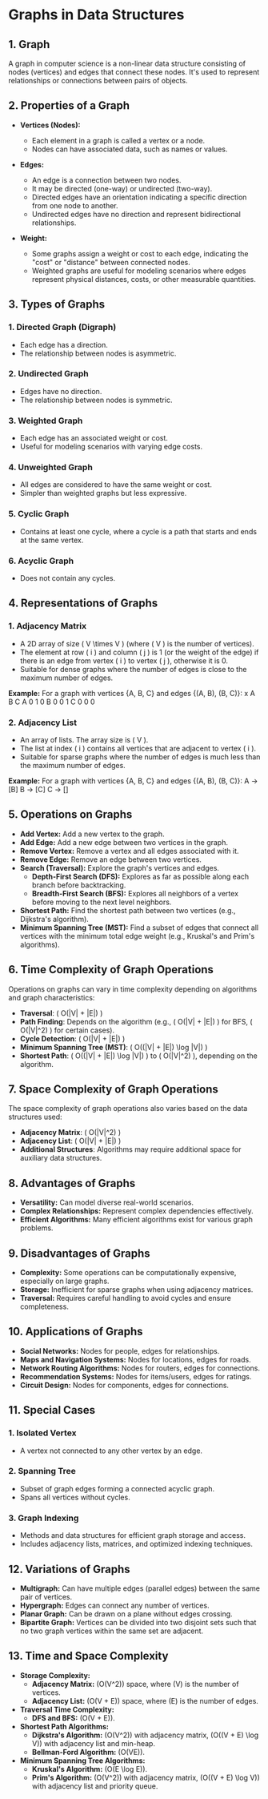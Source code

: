 # Graphs in Data Structures

## 1. Graph

A graph in computer science is a non-linear data structure consisting of nodes (vertices) and edges that connect these nodes. It's used to represent relationships or connections between pairs of objects.

## 2. Properties of a Graph

- **Vertices (Nodes):**

  - Each element in a graph is called a vertex or a node.
  - Nodes can have associated data, such as names or values.

- **Edges:**

  - An edge is a connection between two nodes.
  - It may be directed (one-way) or undirected (two-way).
  - Directed edges have an orientation indicating a specific direction from one node to another.
  - Undirected edges have no direction and represent bidirectional relationships.

- **Weight:**
  - Some graphs assign a weight or cost to each edge, indicating the "cost" or "distance" between connected nodes.
  - Weighted graphs are useful for modeling scenarios where edges represent physical distances, costs, or other measurable quantities.

## 3. Types of Graphs

### 1. Directed Graph (Digraph)

- Each edge has a direction.
- The relationship between nodes is asymmetric.

### 2. Undirected Graph

- Edges have no direction.
- The relationship between nodes is symmetric.

### 3. Weighted Graph

- Each edge has an associated weight or cost.
- Useful for modeling scenarios with varying edge costs.

### 4. Unweighted Graph

- All edges are considered to have the same weight or cost.
- Simpler than weighted graphs but less expressive.

### 5. Cyclic Graph

- Contains at least one cycle, where a cycle is a path that starts and ends at the same vertex.

### 6. Acyclic Graph

- Does not contain any cycles.

## 4. Representations of Graphs

### 1. Adjacency Matrix

- A 2D array of size \( V \times V \) (where \( V \) is the number of vertices).
- The element at row \( i \) and column \( j \) is 1 (or the weight of the edge) if there is an edge from vertex \( i \) to vertex \( j \), otherwise it is 0.
- Suitable for dense graphs where the number of edges is close to the maximum number of edges.

**Example:**
For a graph with vertices {A, B, C} and edges {(A, B), (B, C)}:
x A B C
A 0 1 0
B 0 0 1
C 0 0 0

### 2. Adjacency List

- An array of lists. The array size is \( V \).
- The list at index \( i \) contains all vertices that are adjacent to vertex \( i \).
- Suitable for sparse graphs where the number of edges is much less than the maximum number of edges.

**Example:**
For a graph with vertices {A, B, C} and edges {(A, B), (B, C)}:
A -> [B]
B -> [C]
C -> []

## 5. Operations on Graphs

- **Add Vertex:** Add a new vertex to the graph.
- **Add Edge:** Add a new edge between two vertices in the graph.
- **Remove Vertex:** Remove a vertex and all edges associated with it.
- **Remove Edge:** Remove an edge between two vertices.
- **Search (Traversal):** Explore the graph's vertices and edges.
  - **Depth-First Search (DFS):** Explores as far as possible along each branch before backtracking.
  - **Breadth-First Search (BFS):** Explores all neighbors of a vertex before moving to the next level neighbors.
- **Shortest Path:** Find the shortest path between two vertices (e.g., Dijkstra's algorithm).
- **Minimum Spanning Tree (MST):** Find a subset of edges that connect all vertices with the minimum total edge weight (e.g., Kruskal's and Prim's algorithms).

## 6. Time Complexity of Graph Operations

Operations on graphs can vary in time complexity depending on algorithms and graph characteristics:

- **Traversal**: \( O(|V| + |E|) \)
- **Path Finding**: Depends on the algorithm (e.g., \( O(|V| + |E|) \) for BFS, \( O(|V|^2) \) for certain cases).
- **Cycle Detection**: \( O(|V| + |E|) \)
- **Minimum Spanning Tree (MST)**: \( O((|V| + |E|) \log |V|) \)
- **Shortest Path**: \( O((|V| + |E|) \log |V|) \) to \( O(|V|^2) \), depending on the algorithm.

## 7. Space Complexity of Graph Operations

The space complexity of graph operations also varies based on the data structures used:

- **Adjacency Matrix**: \( O(|V|^2) \)
- **Adjacency List**: \( O(|V| + |E|) \)
- **Additional Structures**: Algorithms may require additional space for auxiliary data structures.

## 8. Advantages of Graphs

- **Versatility:** Can model diverse real-world scenarios.
- **Complex Relationships:** Represent complex dependencies effectively.
- **Efficient Algorithms:** Many efficient algorithms exist for various graph problems.

## 9. Disadvantages of Graphs

- **Complexity:** Some operations can be computationally expensive, especially on large graphs.
- **Storage:** Inefficient for sparse graphs when using adjacency matrices.
- **Traversal:** Requires careful handling to avoid cycles and ensure completeness.

## 10. Applications of Graphs

- **Social Networks:** Nodes for people, edges for relationships.
- **Maps and Navigation Systems:** Nodes for locations, edges for roads.
- **Network Routing Algorithms:** Nodes for routers, edges for connections.
- **Recommendation Systems:** Nodes for items/users, edges for ratings.
- **Circuit Design:** Nodes for components, edges for connections.

## 11. Special Cases

### 1. Isolated Vertex

- A vertex not connected to any other vertex by an edge.

### 2. Spanning Tree

- Subset of graph edges forming a connected acyclic graph.
- Spans all vertices without cycles.

### 3. Graph Indexing

- Methods and data structures for efficient graph storage and access.
- Includes adjacency lists, matrices, and optimized indexing techniques.

## 12. Variations of Graphs

- **Multigraph:** Can have multiple edges (parallel edges) between the same pair of vertices.
- **Hypergraph:** Edges can connect any number of vertices.
- **Planar Graph:** Can be drawn on a plane without edges crossing.
- **Bipartite Graph:** Vertices can be divided into two disjoint sets such that no two graph vertices within the same set are adjacent.

## 13. Time and Space Complexity

- **Storage Complexity:**
  - **Adjacency Matrix:** \(O(V^2)\) space, where \(V\) is the number of vertices.
  - **Adjacency List:** \(O(V + E)\) space, where \(E\) is the number of edges.
- **Traversal Time Complexity:**
  - **DFS and BFS:** \(O(V + E)\).
- **Shortest Path Algorithms:**
  - **Dijkstra's Algorithm:** \(O(V^2)\) with adjacency matrix, \(O((V + E) \log V)\) with adjacency list and min-heap.
  - **Bellman-Ford Algorithm:** \(O(VE)\).
- **Minimum Spanning Tree Algorithms:**
  - **Kruskal's Algorithm:** \(O(E \log E)\).
  - **Prim's Algorithm:** \(O(V^2)\) with adjacency matrix, \(O((V + E) \log V)\) with adjacency list and priority queue.
